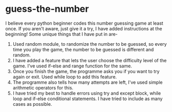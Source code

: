 # guess-the-number
I believe every python beginner codes this number guessing game at least once. If you aren't aware, just give it a try, I have added instructions at the beginning!
Some unique things that I have put in are-

1) Used random module, to randomize the number to be guessed, so every time you play the game, the number to be guessed is different and random.
2) I have added a feature that lets the user choose the difficulty level of the game. I've used if-else and range function for the same.
3) Once you finish the game, the programme asks you if you want to try again or exit. Used while loop to add this feature.
4) The programme also tells how many attempts are left, I've used simple arithmetic operators for this.
5) I have tried my best to handle errors using try and except block, while loop and if-else conditional statements. I have tried to include as many cases as possible. 
